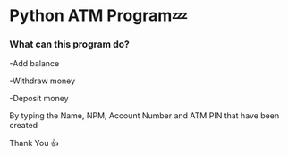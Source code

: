 # Python ATM Program💤
### What can this program do?
-Add balance

-Withdraw money

-Deposit money

By typing the Name, NPM, Account Number and ATM PIN that have been created

Thank You 👍
